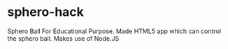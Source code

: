 sphero-hack
===========

Sphero Ball For Educational Purpose. Made HTML5 app which can control the sphero ball. Makes use of Node.JS
